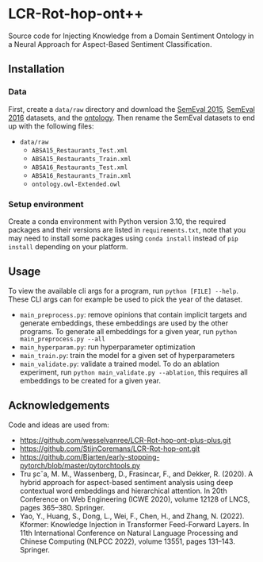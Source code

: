 # LCR-Rot-hop-ont++

Source code for Injecting Knowledge from a Domain Sentiment Ontology in a Neural Approach for Aspect-Based Sentiment
Classification.

## Installation

### Data

First, create a `data/raw` directory and download
the [SemEval 2015](http://alt.qcri.org/semeval2015/task12/index.php?id=data-and-tools), [SemEval 2016](http://alt.qcri.org/semeval2016/task5/index.php?id=data-and-tools)
datasets, and the [ontology](https://github.com/KSchouten/Heracles/tree/master/src/main/resources/externalData). Then
rename the SemEval datasets to end up with the following files:

- `data/raw`
    - `ABSA15_Restaurants_Test.xml`
    - `ABSA15_Restaurants_Train.xml`
    - `ABSA16_Restaurants_Test.xml`
    - `ABSA16_Restaurants_Train.xml`
    - `ontology.owl-Extended.owl`

### Setup environment

Create a conda environment with Python version 3.10, the required packages and their versions are listed
in `requirements.txt`, note that you may need to install some packages using `conda install` instead of `pip install`
depending on your platform.

## Usage

To view the available cli args for a program, run `python [FILE] --help`. These CLI args can for example be used to pick
the year of the dataset.

- `main_preprocess.py`: remove opinions that contain implicit targets and generate embeddings, these embeddings are used
  by the other programs. To generate all embeddings for a given year, run `python main_preprocess.py --all`
- `main_hyperparam.py`: run hyperparameter optimization
- `main_train.py`: train the model for a given set of hyperparameters
- `main_validate.py`: validate a trained model. To do an ablation experiment, run `python main_validate.py --ablation`,
  this requires all embeddings to be created for a given year.

## Acknowledgements

Code and ideas are used from:
- https://github.com/wesselvanree/LCR-Rot-hop-ont-plus-plus.git
- https://github.com/StijnCoremans/LCR-Rot-hop-ont.git
- https://github.com/Bjarten/early-stopping-pytorch/blob/master/pytorchtools.py
- Tru ̧scˇa, M. M., Wassenberg, D., Frasincar, F., and Dekker, R. (2020). A hybrid approach
  for aspect-based sentiment analysis using deep contextual word embeddings and hierarchical
  attention. In 20th Conference on Web Engineering (ICWE 2020), volume 12128 of LNCS, pages 365–380. Springer.
- Yao, Y., Huang, S., Dong, L., Wei, F., Chen, H., and Zhang, N. (2022). Kformer: Knowledge
  Injection in Transformer Feed-Forward Layers. In 11th International Conference on Natural
  Language Processing and Chinese Computing (NLPCC 2022), volume 13551, pages 131–143. Springer.

